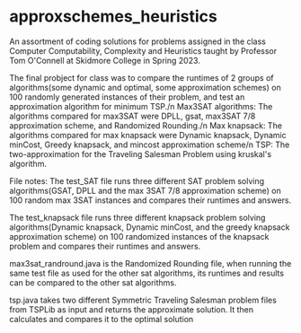 # approxschemes_heuristics
An assortment of coding solutions for problems assigned in the class Computer Computability, Complexity and Heuristics taught by Professor Tom O'Connell at Skidmore College in Spring 2023.

The final probject for class was to compare the runtimes of 2 groups of algorithms(some dynamic and optimal, some approximation schemes) on 100 randomly generated instances of their problem, and test an approximation algorithm for minimum TSP./n
Max3SAT algorithms:
The algorithms compared for max3SAT were DPLL, gsat, max3SAT 7/8 approximation scheme, and Randomized Rounding./n
Max knapsack:
The algorithms compared for max knapsack were Dynamic knapsack, Dynamic minCost, Greedy knapsack, and mincost approximation scheme/n
TSP:
The two-approximation for the Traveling Salesman Problem using kruskal's algorithm.

File notes:
The test_SAT file runs three different SAT problem solving algorithms(GSAT, DPLL and the max 3SAT 7/8 approximation scheme) on 100 random max 3SAT instances and compares their runtimes and answers. 

The test_knapsack file runs three different knapsack problem solving algorithms(Dynamic knapsack, Dynamic minCost, and the greedy knapsack approximation scheme) on 100 randomized instances of the knapsack problem and compares their runtimes and answers.

max3sat_randround.java is the Randomized Rounding file, when running the same test file as used for the other sat algorithms, its runtimes and results can be compared to the other sat algorithms.

tsp.java takes two different Symmetric Traveling Salesman problem files from TSPLib as input and returns the approximate solution. It then calculates and compares it to the optimal solution

